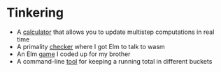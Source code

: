 # Tinkering

- A [calculator](https://macmahon.ehrenborg.dev) that allows you to update multistep computations in real time
- A primality [checker](https://prime.ehrenborg.dev) where I got Elm to talk to wasm
- An Elm [game](https://thomas.ehrenborg.dev) I coded up for my brother
- A command-line [tool](https://github.com/TheodoreEhrenborg/ishango) for keeping a running total in different buckets

